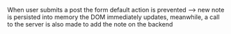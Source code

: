 When user submits a post the form default action is prevented --> new note is persisted into memory the DOM immediately updates, meanwhile, a call to the server is also made to add the note on the backend
